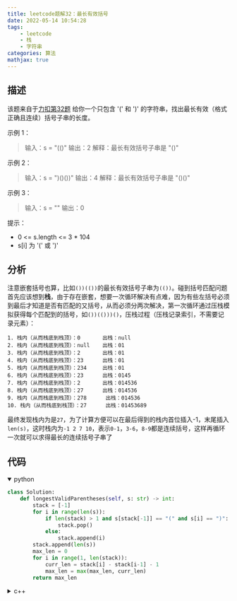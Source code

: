 ```yaml
---
title: leetcode题解32：最长有效括号
date: 2022-05-14 10:54:28
tags:
    - leetcode
    - 栈
    - 字符串
categories: 算法
mathjax: true
---
```


## 描述

该题来自于[力扣第32题](https://leetcode.cn/problems/longest-valid-parentheses/)
给你一个只包含 '(' 和 ')' 的字符串，找出最长有效（格式正确且连续）括号子串的长度。

<!--more-->

示例 1：

> 输入：s = "(()"
输出：2
解释：最长有效括号子串是 "()"

示例 2：

> 输入：s = ")()())"
输出：4
解释：最长有效括号子串是 "()()"

示例 3：

> 输入：s = ""
输出：0


提示：

* 0 <= s.length <= 3 * 104
* s[i] 为 '(' 或 ')'


## 分析
注意嵌套括号也算，比如`())(())`的最长有效括号子串为`(())`。碰到括号匹配问题首先应该想到**栈**，由于存在嵌套，想要一次循环解决有点难，因为有些左括号必须到最后才知道是否有匹配的又括号，从而必须分两次解决，第一次循环通过压栈模拟获得每个匹配到的括号，如`())(()))()`，压栈过程（压栈记录索引，不需要记录元素）：
```
1. 栈内（从而栈底到栈顶）：0       出栈：null
2. 栈内（从而栈底到栈顶）：null    出栈：01
3. 栈内（从而栈底到栈顶）：2       出栈：01
4. 栈内（从而栈底到栈顶）：23      出栈：01
5. 栈内（从而栈底到栈顶）：234     出栈：01
6. 栈内（从而栈底到栈顶）：23      出栈：0145
7. 栈内（从而栈底到栈顶）：2       出栈：014536
8. 栈内（从而栈底到栈顶）：27      出栈：014536
9. 栈内（从而栈底到栈顶）：278      出栈：014536
10. 栈内（从而栈底到栈顶）：27      出栈：01453689
```
最终发现栈内为是`27`，为了计算方便可以在最后得到的栈内首位插入-1，末尾插入`len(s)`，这时栈内为`-1 2 7 10`，表示`0-1`，`3-6`，`8-9`都是连续括号，这样再循环一次就可以求得最长的连续括号子串了


## 代码


<details open>
<summary>python</summary>

```python
class Solution:
    def longestValidParentheses(self, s: str) -> int:
        stack = [-1]
        for i in range(len(s)):
            if len(stack) > 1 and s[stack[-1]] == "(" and s[i] == ")":
                stack.pop()
            else:
                stack.append(i)
        stack.append(len(s))
        max_len = 0
        for i in range(1, len(stack)):
            curr_len = stack[i] - stack[i-1] - 1
            max_len = max(max_len, curr_len)
        return max_len

```
</details>

<details>
<summary>c++</summary>

```c++
class Solution {
public:
	int longestValidParentheses(string s) {
		vector<int> v;
		for (int i = 0; i < s.size(); i++) {
			if (!v.empty() && (s[v[v.size()-1]] == '(') && (s[i] == ')'))
				v.pop_back();
			else
				v.push_back(i);
		}
		int maxLen = 0;
		v.push_back(s.size());
		v.insert(v.begin(), -1);
		for (int i = 0; i < v.size() - 1; i++) {
			if (maxLen < v[i + 1] - v[i] - 1)
				maxLen = v[i + 1] - v[i] - 1;
		}
		return maxLen;
	}
};
```
</details>